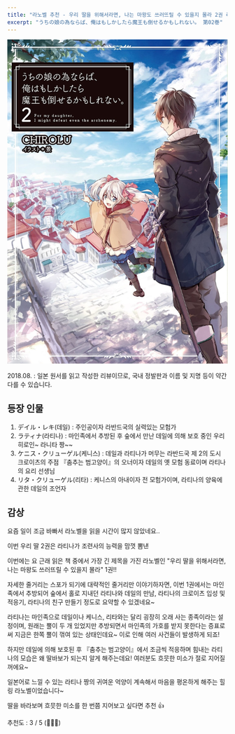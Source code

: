 ```yaml
---
title: "라노벨 추천 - 우리 딸을 위해서라면, 나는 마왕도 쓰러뜨릴 수 있을지 몰라 2권 리뷰"
excerpt: "うちの娘の為ならば、俺はもしかしたら魔王も倒せるかもしれない。 第02巻"
---
```


![우리딸2](/assets/images/creation/uchino/uchino_03.jpg)

2018.08.
: 일본 원서를 읽고 작성한 리뷰이므로, 국내 정발판과 이름 및 지명 등이 약간 다를 수 있습니다.

## 등장 인물

1. デイル・レキ(데일) : 주인공이자 라반드국의 실력있는 모험가  
2. ラティナ(라티나) : 마인족에서 추방된 후 숲에서 만난 데일에 의해 보호 중인 우리 히로인~ 라니타 짱~~  
3. ケニス・クリューゲル(케니스) : 데일과 라티나가 머무는 라반드국 제 2의 도시 크로이츠의 주점 『춤추는 범고양이』의 오너이자 데일의 옛 모험 동료이며 라티나의 요리 선생님  
4. リタ・クリューゲル(리타) : 케니스의 아내이자 전 모험가이며, 라티나의 양육에 관한 데일의 조언자

## 감상

요즘 일이 조금 바빠서 라노벨을 읽을 시간이 많지 않았네요.. 

이번 우리 딸 2권은 라티나가 조련사의 능력을 맘껏 뽐낸 



이번에는 요 근래 읽은 책 중에서 가장 긴 제목을 가진 라노벨인 "우리 딸을 위해서라면, 나는 마왕도 쓰러뜨릴 수 있을지 몰라" 1권!!

자세한 줄거리는 스포가 되기에 대략적인 줄거리만 이야기하자면, 이번 1권에서는 마인족에서 추방되어 숲에서 홀로 지내던 라티나와 데일의 만남, 라티나의 크로이츠 입성 및 적응기, 라티나의 친구 만들기 정도로 요약할 수 있겠네요~  

라티나는 마인족으로 데일이나 케니스, 리타와는 달리 굉장히 오래 사는 종족이라는 설정이며, 원래는 뿔이 두 개 있었지만 추방되면서 마인족의 가호를 받지 못한다는 증표로써 지금은 한쪽 뿔이 꺾여 있는 상태인데요~ 이로 인해 여러 사건들이 발생하게 되죠!

하지만 데일에 의해 보호된 후 『춤추는 범고양이』에서 조금씩 적응하며 힘내는 라티나의 모습은 왜 딸바보가 되는지 알게 해주는데요! 여러분도 흐믓한 미소가 절로 지어질꺼에요~

일본어로 느낄 수 있는 라티나 짱의 귀여운 억양이 계속해서 마음을 평온하게 해주는 힐링 라노벨이었습니다~

딸을 바라보며 흐믓한 미소를 한 번쯤 지어보고 싶다면 추천 :thumbsup:

추천도 : 3 / 5 (:star2::star2::star2:)
